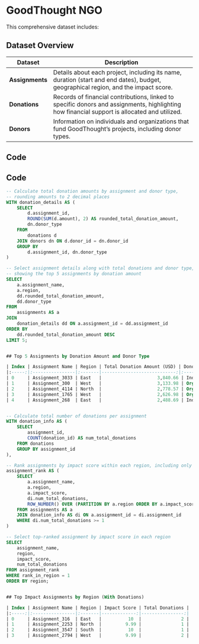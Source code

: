 # GoodThought NGO

This comprehensive dataset includes:

## Dataset Overview

| Dataset    | Description                                                                                                           |
|------------|-----------------------------------------------------------------------------------------------------------------------|
| **Assignments** | Details about each project, including its name, duration (start and end dates), budget, geographical region, and the impact score. |
| **Donations**   | Records of financial contributions, linked to specific donors and assignments, highlighting how financial support is allocated and utilized. |
| **Donors**      | Information on individuals and organizations that fund GoodThought’s projects, including donor types.              |

## Code

## Code

```sql
-- Calculate total donation amounts by assignment and donor type,
-- rounding amounts to 2 decimal places
WITH donation_details AS (
    SELECT
        d.assignment_id,
        ROUND(SUM(d.amount), 2) AS rounded_total_donation_amount,
        dn.donor_type
    FROM
        donations d
    JOIN donors dn ON d.donor_id = dn.donor_id
    GROUP BY
        d.assignment_id, dn.donor_type
)

-- Select assignment details along with total donations and donor type,
-- showing the top 5 assignments by donation amount
SELECT
    a.assignment_name,
    a.region,
    dd.rounded_total_donation_amount,
    dd.donor_type
FROM
    assignments AS a
JOIN
    donation_details dd ON a.assignment_id = dd.assignment_id
ORDER BY
    dd.rounded_total_donation_amount DESC
LIMIT 5;


## Top 5 Assignments by Donation Amount and Donor Type

| Index | Assignment Name | Region | Total Donation Amount (USD) | Donor Type   |
|:-----:|:----------------|:-------|----------------------------:|:-------------|
| 0     | Assignment_3033 | East   |                     3,840.66 | Individual   |
| 1     | Assignment_300  | West   |                     3,133.98 | Organization |
| 2     | Assignment_4114 | North  |                     2,778.57 | Organization |
| 3     | Assignment_1765 | West   |                     2,626.98 | Organization |
| 4     | Assignment_268  | East   |                     2,488.69 | Individual   |


-- Calculate total number of donations per assignment
WITH donation_info AS (
    SELECT 
        assignment_id, 
        COUNT(donation_id) AS num_total_donations
    FROM donations
    GROUP BY assignment_id
),

-- Rank assignments by impact score within each region, including only assignments with at least one donation
assignment_rank AS (
    SELECT 
        a.assignment_name, 
        a.region, 
        a.impact_score, 
        di.num_total_donations,
        ROW_NUMBER() OVER (PARTITION BY a.region ORDER BY a.impact_score DESC) AS rank_in_region
    FROM assignments AS a
    JOIN donation_info AS di ON a.assignment_id = di.assignment_id
    WHERE di.num_total_donations >= 1
)

-- Select top-ranked assignment by impact score in each region
SELECT 
    assignment_name, 
    region, 
    impact_score, 
    num_total_donations
FROM assignment_rank
WHERE rank_in_region = 1
ORDER BY region;


## Top Impact Assignments by Region (With Donations)

| Index | Assignment Name | Region | Impact Score | Total Donations |
|:-----:|:----------------|:-------|-------------:|----------------:|
| 0     | Assignment_316  | East   |          10  |               2 |
| 1     | Assignment_2253 | North  |         9.99 |               1 |
| 2     | Assignment_3547 | South  |          10  |               1 |
| 3     | Assignment_2794 | West   |         9.99 |               2 |

